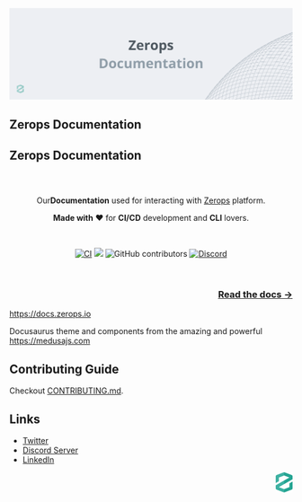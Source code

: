 ![Docs cover](https://github.com/zeropsio/recipe-shared-assets/blob/main/covers/svg/cover-docs.svg)

<h2>Zerops Documentation</h2>





<h2 align="start">
   Zerops Documentation
  <br/>
  <br/>
</h2>

<p align="center">
  <br/>
   Our<b>Documentation</b> used for interacting with <a href="https://zerops.io/" target="_blank">Zerops</a> platform.
  <br/>
</p>

<p align="center">
<b>Made with</b> ❤️ for <b>CI/CD</b> development and <b>CLI</b> lovers.
<br/>
</p>

<br />

<div align="center">

[![CI](https://github.com/zeropsio/docs/actions/workflows/build.yml/badge.svg)](https://github.com/zeropsio/docs/actions/workflows/build.yml)
[![](https://img.shields.io/badge/PRs-welcome-brightgreen.svg?style=flat)](https://github.com/zeropsio/docs/blob/CONTRIBUTING.md)
![GitHub contributors](https://img.shields.io/github/contributors/zeropsio/docs)
[![Discord](https://img.shields.io/discord/735781031147208777)](https://discord.gg/xxzmJSDKPT)

</div>

<br/>

<h3 align="end">
<a href="https://docs.zerops.io/" target="_blank">Read the docs →</a>
<br/>
</h3>


https://docs.zerops.io


Docusaurus theme and components from the amazing and powerful https://medusajs.com

## Contributing Guide

Checkout [CONTRIBUTING.md](https://github.com/zeropsio/docs/blob/main/CONTRIBUTING.md).


## Links

- [Twitter](https://x.com/zeropsio)
- [Discord Server](https://discord.gg/xxzmJSDKPT)
- [LinkedIn](https://www.linkedin.com/company/zerops)


<p align="end"><img height="36" src="https://github.com/zeropsio/recipe-shared-assets/blob/main/logos/zerops-green.svg" ></p>
